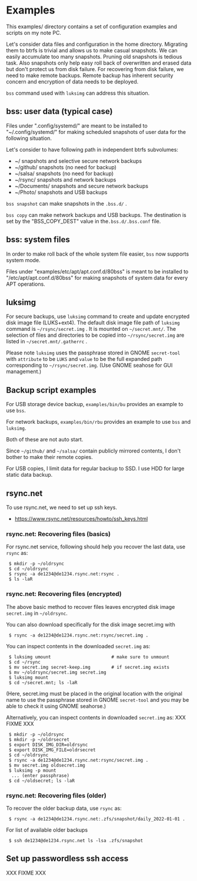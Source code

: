 # Examples

This examples/ directory contains a set of configuration examples and scripts
on my note PC.

Let's consider data files and configuration in the home directory.  Migrating
them to btrfs is trivial and allows us to make casual snapshots.  We can easily
accumulate too many snapshots.  Pruning old snapshots is tedious task.  Also
snapshots only help easy roll back of overwritten and erased data but don't
protect us from disk failure.  For recovering from disk failure, we need to
make remote backups. Remote backup has inherent security concern and encryption
of data needs to be deployed.

`bss` command used with `luksimg` can address this situation.

## bss: user data (typical case)

Files under ".config/systemd/" are meant to be installed to
"~/.config/systemd/" for making scheduled snapshots of user data for the
following situation.

Let's consider to have following path in independent btrfs subvolumes:

 * ~/                 snapshots and selective secure network backups
 * ~/github/          snapshots (no need for backup)
 * ~/salsa/           snapshots (no need for backup)
 * ~/rsync/           snapshots and network backups
 * ~/Documents/       snapshots and secure network backups
 * ~/Photo/           snapshots and USB backups

`bss snapshot` can make snapshots in the `.bss.d/` .

`bss copy` can make network backups and USB backups.  The destination is set by
the "BSS_COPY_DEST" value in the`.bss.d/.bss.conf` file.

## bss: system files

In order to make roll back of the whole system file easier, `bss` now supports
system mode.

Files under "examples/etc/apt/apt.conf.d/80bss" is meant to be installed to
"/etc/apt/apt.conf.d/80bss" for making snapshots of system data for every APT
operations.

## luksimg

For secure backups, use `luksimg` command to create and update encrypted disk
image file (LUKS+ext4).  The default disk image file path of `luksimg` command
is `~/rsync/secret.img` .  It is mounted on `~/secret.mnt/`. The selection of
files and directories to be copied into `~/rsync/secret.img` are listed in
`~/secret.mnt/.gatherrc` .

Please note `luksimg` uses the passphrase stored in GNOME `secret-tool` with
`attribute` to be `LUKS` and  `value` to be the full expanded path
corresponding to `~/rsync/secret.img`.  (Use GNOME seahose for GUI management.)

## Backup script examples

For USB storage device backup, `examples/bin/bu` provides an example to use `bss`.

For network backups, `examples/bin/rbu` provides an example to use `bss` and `luksimg`.

Both of these are not auto start.

Since `~/github/` and `~/salsa/` contain publicly mirrored contents, I don't
bother to make their remote copies.

For USB copies, I limit data for regular backup to SSD.  I use HDD for large static data backup.

## rsync.net

To use rsync.net, we need to set up ssh keys.

 *  https://www.rsync.net/resources/howto/ssh_keys.html

### rsync.net: Recovering files (basics)

For rsync.net service, following should help you recover the last data, use
`rsync` as:

```
 $ mkdir -p ~/oldrsync
 $ cd ~/oldrsync
 $ rsync -a de1234@de1234.rsync.net:rsync .
 $ ls -laR
```

### rsync.net: Recovering files (encrypted)

The above basic method to recover files leaves encrypted disk image
`secret.img` in `~/oldrsync`.

You can also download specifically for the disk image secret.img with

```
 $ rsync -a de1234@de1234.rsync.net:rsync/secret.img .
```

You can inspect contents in the downloaded `secret.img` as:

```
 $ luksimg umount                       # make sure to unmount
 $ cd ~/rsync
 $ mv secret.img secret-keep.img        # if secret.img exists
 $ mv ~/oldrsync/secret.img secret.img
 $ luksimg mount
 $ cd ~/secret.mnt; ls -laR
```

(Here, secret.img must be placed in the original location with the original
name to use the passphrase stored in GNOME `secret-tool` and you may be able to
check it using GNOME seahorse.)

Alternatively, you can inspect contents in downloaded `secret.img` as:
XXX FIXME XXX
```
 $ mkdir -p ~/oldrsync
 $ mkdir -p ~/oldrsecret
 $ export DISK_IMG_DIR=oldrsync
 $ export DISK_IMG_FILE=oldrsecret
 $ cd ~/oldrsync
 $ rsync -a de1234@de1234.rsync.net:rsync/secret.img .
 $ mv secret.img oldsecret.img
 $ luksimg -p mount
  ... (enter passphrase)
 $ cd ~/oldsecret; ls -laR
```

### rsync.net: Recovering files (older)

To recover the older backup data, use `rsync` as:

```
 $ rsync -a de1234@de1234.rsync.net:.zfs/snapshot/daily_2022-01-01 .
```

For list of available older backups
```
 $ ssh de1234@de1234.rsync.net ls -lsa .zfs/snapshot
```
## Set up passwordless ssh access

XXX FIXME XXX
